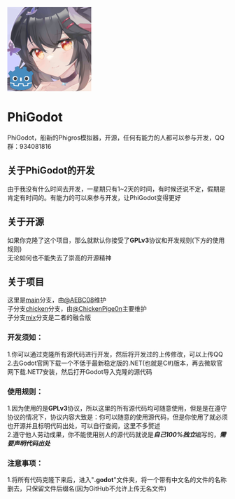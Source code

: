 ![image](https://github.com/AEBC08/PhiGodot/blob/main/PhiGodot.png)
# PhiGodot
PhiGodot，船新的Phigros模拟器，开源，任何有能力的人都可以参与开发，QQ群：934081816
## 关于PhiGodot的开发
由于我没有什么时间去开发，一星期只有1~2天的时间，有时候还说不定，假期是肯定有时间的。有能力的可以来参与开发，让PhiGodot变得更好
## 关于开源
如果你克隆了这个项目，那么就默认你接受了**GPLv3**协议和开发规则(下方的使用规则)  
无论如何也不能失去了崇高的开源精神
## 关于项目
这里是[main](https://github.com/AEBC08/PhiGodot/tree/main)分支，由[@AEBC08](https://github.com/AEBC08)维护  
子分支[chicken](https://github.com/AEBC08/PhiGodot/tree/chicken)分支，由[@ChickenPige0n](https://github.com/ChickenPige0n)主要维护  
子分支[mix]()分支是二者的融合版
### 开发须知：
1.你可以通过克隆所有源代码进行开发，然后将开发过的上传修改，可以上传QQ  
2.去Godot官网下载一个不低于最新稳定版的.NET(也就是C#)版本，再去微软官网下载.NET7安装，然后打开Godot导入克隆的源代码
### 使用规则：
1.因为使用的是**GPLv3**协议，所以这里的所有源代码均可随意使用，但是是在遵守协议的情况下，协议内容大致是：你可以随意的使用源代码，但是你使用了就必须也开源并且标明代码出处，可以自行查阅，这里不多赘述  
2.遵守他人劳动成果，你不能使用别人的源代码就说是***自己100%独立***编写的，***需要声明代码出处***
### 注意事项：
1.将所有代码克隆下来后，进入"**.godot**"文件夹，将一个带有中文名的文件的名称删去，只保留文件后缀名(因为GitHub不允许上传无名文件)
